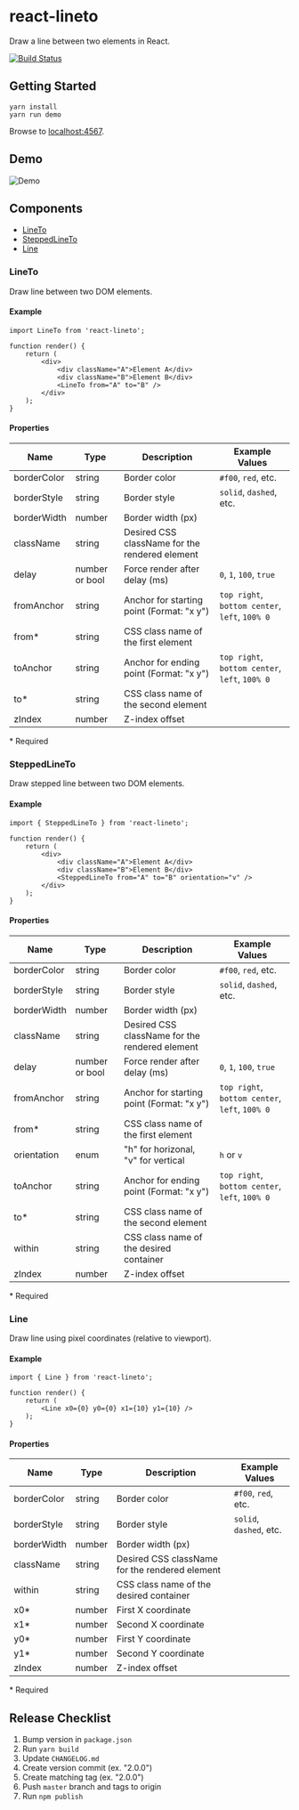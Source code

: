# react-lineto

Draw a line between two elements in React.

[![Build Status](https://travis-ci.org/kdeloach/react-lineto.svg?branch=master)](https://travis-ci.org/kdeloach/react-lineto)

## Getting Started

```
yarn install
yarn run demo
```

Browse to [localhost:4567](http://localhost:4567).

## Demo

![Demo](https://github.com/kdeloach/react-lineto/raw/master/preview.png)

## Components

* [LineTo](#lineto)
* [SteppedLineTo](#steppedlineto)
* [Line](#line)

### LineTo

Draw line between two DOM elements.

#### Example

```
import LineTo from 'react-lineto';

function render() {
    return (
        <div>
            <div className="A">Element A</div>
            <div className="B">Element B</div>
            <LineTo from="A" to="B" />
        </div>
    );
}
```

#### Properties

| Name        | Type   | Description                                    | Example Values
| ----------- | ------ | ---------------------------------------------- | --------------
| borderColor | string | Border color                                   | `#f00`, `red`, etc.
| borderStyle | string | Border style                                   | `solid`, `dashed`, etc.
| borderWidth | number | Border width (px)                              |
| className   | string | Desired CSS className for the rendered element |
| delay       | number or bool | Force render after delay (ms)          | `0`, `1`, `100`, `true`
| fromAnchor  | string | Anchor for starting point (Format: "x y")      | `top right`, `bottom center`, `left`, `100% 0`
| from\*      | string | CSS class name of the first element            |
| toAnchor    | string | Anchor for ending point (Format: "x y")        | `top right`, `bottom center`, `left`, `100% 0`
| to\*        | string | CSS class name of the second element           |
| zIndex      | number | Z-index offset                                 |

\* Required

### SteppedLineTo

Draw stepped line between two DOM elements.

#### Example

```
import { SteppedLineTo } from 'react-lineto';

function render() {
    return (
        <div>
            <div className="A">Element A</div>
            <div className="B">Element B</div>
            <SteppedLineTo from="A" to="B" orientation="v" />
        </div>
    );
}
```

#### Properties

| Name        | Type   | Description                                    | Example Values
| ----------- | ------ | ---------------------------------------------- | --------------
| borderColor | string | Border color                                   | `#f00`, `red`, etc.
| borderStyle | string | Border style                                   | `solid`, `dashed`, etc.
| borderWidth | number | Border width (px)                              |
| className   | string | Desired CSS className for the rendered element |
| delay       | number or bool | Force render after delay (ms)          | `0`, `1`, `100`, `true`
| fromAnchor  | string | Anchor for starting point (Format: "x y")      | `top right`, `bottom center`, `left`, `100% 0`
| from\*      | string | CSS class name of the first element            |
| orientation | enum   | "h" for horizonal, "v" for vertical            | `h` or `v`
| toAnchor    | string | Anchor for ending point (Format: "x y")        | `top right`, `bottom center`, `left`, `100% 0`
| to\*        | string | CSS class name of the second element           |
| within      | string | CSS class name of the desired container        |
| zIndex      | number | Z-index offset                                 |

\* Required

### Line

Draw line using pixel coordinates (relative to viewport).

#### Example

```
import { Line } from 'react-lineto';

function render() {
    return (
        <Line x0={0} y0={0} x1={10} y1={10} />
    );
}
```

#### Properties

| Name        | Type   | Description                                    | Example Values
| ----------- | ------ | ---------------------------------------------- | --------------
| borderColor | string | Border color                                   | `#f00`, `red`, etc.
| borderStyle | string | Border style                                   | `solid`, `dashed`, etc.
| borderWidth | number | Border width (px)                              |
| className   | string | Desired CSS className for the rendered element |
| within      | string | CSS class name of the desired container        |
| x0\*        | number | First X coordinate                             |
| x1\*        | number | Second X coordinate                            |
| y0\*        | number | First Y coordinate                             |
| y1\*        | number | Second Y coordinate                            |
| zIndex      | number | Z-index offset                                 |

\* Required

## Release Checklist

1. Bump version in `package.json`
1. Run `yarn build`
1. Update `CHANGELOG.md`
1. Create version commit (ex. "2.0.0")
1. Create matching tag (ex. "2.0.0")
1. Push `master` branch and tags to origin
1. Run `npm publish`
